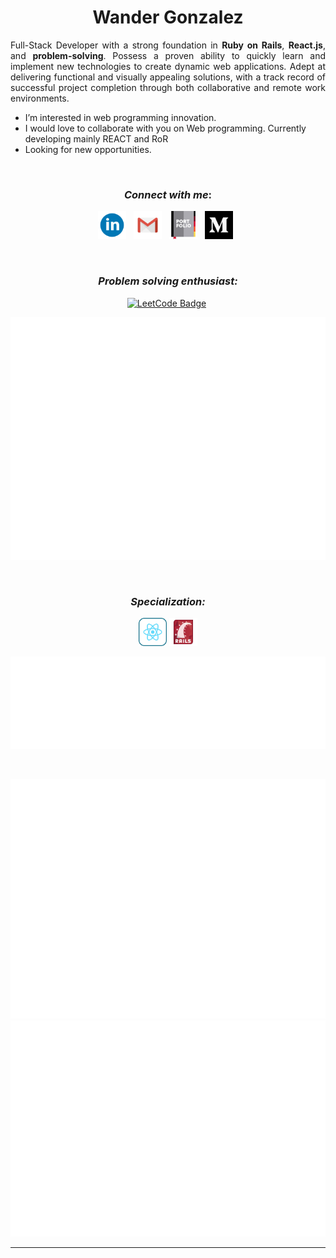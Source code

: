 <h1 align="center">Wander Gonzalez</h1>

<p align="justify"> Full-Stack Developer with a strong foundation in <b>Ruby on Rails</b>, <b>React.js</b>, and <b>problem-solving</b>. Possess a proven ability to quickly learn and implement new technologies to create dynamic web applications. Adept at delivering functional and visually appealing solutions, with a track record of successful project completion through both collaborative and remote work environments.</p>

-  I’m interested in web programming innovation.
- I would love to collaborate with you on Web programming. Currently developing mainly REACT and RoR
- Looking for new opportunities. 

    
&nbsp;<h3 align="center">*Connect with me*:</h3> 

<div align="center">
    
[<img alt="LinkedIn" width="45px" src="assets/linkedin.svg">](https://www.linkedin.com/in/wander-gonzalez/) &nbsp; 
[<img alt="Gmail" width="45px" src="assets/gmail.svg">](mailto://wandergonzalez0@hotmail.com) &nbsp; 
[<img alt="Portfolio" width="45px" src="assets/portfolio.svg">](https://wander-portfolio.netlify.app/) &nbsp;
[<img alt="Medium" width="45px" src="assets/medium-svgrepo-com.svg">](https://medium.com/@wandergonzalez0) &nbsp; 
    
</div>

&nbsp;<h3 align="center">*Problem solving enthusiast:*</h3>

<div align="center">

[![LeetCode Badge](https://img.shields.io/badge/-LeetCode-FFA116?style=for-the-badge&logo=LeetCode&logoColor=black&link=https://leetcode.com/wandergithub/)](https://leetcode.com/wandergithub/)&nbsp;
    
![Metrics](/metrics.plugin.leetcode.svg)


    
</div>

&nbsp;<h3 align="center">*Specialization:*</h3>

<div align="center">
    <img alt="React.js" height="45px" src="assets/react.svg">
<!--     <img alt="Git" width="45px" src="assets/vue.svg"> -->
    <img alt="Rails" width="45px" src="assets/rails.svg">
<!--     <img alt="javascript" width="45px" src="assets/javascript.svg">
    <img alt="Git" width="45px" src="assets/typescript.svg">
    <img alt="postgresql" width="45px" src="assets/postgresql.svg">
    <img alt="html-5" width="45px" src="assets/html-5.svg">
    <img alt="CSS 3" width="45px" src="assets/css-3.svg">
    <img alt="Redux" width="45px" src="assets/redux.svg">
    <img alt="Jest" width="45px" src="assets/jest.svg">
    <img alt="Rspec" width="45px" src="assets/rspec.svg">
    <img alt="Git" width="45px" src="assets/git.svg"> -->
    
![Full Yeat](/metrics.plugin.languages.indepth.svg) 
</div>
    

<br>

<div align="center">
    
![Full Yeat](/metrics.plugin.achievements.compact.svg) 
![Metrics](/metrics.plugin.isocalendar.fullyear.svg)
    
</div>

<!-- 
&nbsp;<h3 align="center">*GitHub stats:*</h3>

<p align="center">
    
<img align="center" src="https://github-readme-stats.vercel.app/api?username=wandergithub&show_icons=true&theme=tokyonight" alt="wandergithub" width="500" /> 
    
</p> -->

---

<!---
wandergithub/wandergithub is a ✨ special ✨ repository because its `README.md` (this file) appears on your GitHub profile.
You can click the Preview link to take a look at your changes.
--->
